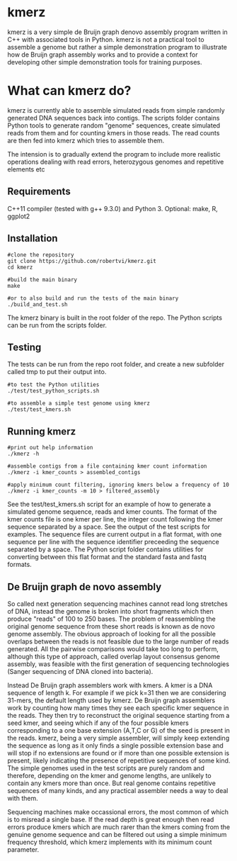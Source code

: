 # kmerz
kmerz is a very simple de Bruijn graph denovo assembly program written in C++ with associated tools in Python. kmerz is not a practical tool to assemble a genome but rather a simple demonstration program to illustrate how de Bruijn graph assembly works and to provide a context for developing other simple demonstration tools for training purposes.

# What can kmerz do?
kmerz is currently able to assemble simulated reads from simple randomly generated DNA sequences back into contigs. The scripts folder contains Python tools to generate random "genome" sequences, create simulated reads from them and for counting kmers in those reads. The read counts are then fed into kmerz which tries to assemble them.

The intension is to gradually extend the program to include more realistic operations dealing with read errors, heterozygous genomes and repetitive elements etc

## Requirements

C++11 compiler (tested with g++ 9.3.0) and Python 3.
Optional: make, R, ggplot2

## Installation

    #clone the repository
    git clone https://github.com/robertvi/kmerz.git
    cd kmerz

    #build the main binary
    make

    #or to also build and run the tests of the main binary
    ./build_and_test.sh

The kmerz binary is built in the root folder of the repo. The Python scripts can be run from the scripts folder.

## Testing
The tests can be run from the repo root folder, and create a new subfolder called tmp to put their output into.

    #to test the Python utilities
    ./test/test_python_scripts.sh

    #to assemble a simple test genome using kmerz
    ./test/test_kmers.sh

## Running kmerz

    #print out help information
    ./kmerz -h

    #assemble contigs from a file containing kmer count information
    ./kmerz -i kmer_counts > assembled_contigs

    #apply minimum count filtering, ignoring kmers below a frequency of 10
    ./kmerz -i kmer_counts -m 10 > filtered_assembly

See the test/test_kmers.sh script for an example of how to generate a simulated genome sequence, reads and kmer counts. The format of the kmer counts file is one kmer per line, the integer count following the kmer sequence separated by a space. See the output of the test scripts for examples. The sequence files are current output in a flat format, with one sequence per line with the sequence identifier preceeding the sequence separated by a space. The Python script folder contains utilities for converting between this flat format and the standard fasta and fastq formats.

## De Bruijn graph de novo assembly
So called next generation sequencing machines cannot read long stretches of DNA, instead the genome is broken into short fragments which then produce "reads" of 100 to 250 bases. The problem of reassembling the original genome sequence from these short reads is known as de novo genome assembly. The obvious approach of looking for all the possible overlaps between the reads is not feasible due to the large number of reads generated. All the pairwise comparisons would take too long to perform, although this type of approach, called overlap layout consensus genome assembly, was feasible with the first generation of sequencing technologies (Sanger sequencing of DNA cloned into bacteria).

Instead De Bruijn graph assemblers work with kmers. A kmer is a DNA sequence of length k. For example if we pick k=31 then we are considering 31-mers, the default length used by kmerz. De Bruijn graph assemblers work by counting how many times they see each specific kmer sequence in the reads. They then try to reconstruct the original sequence starting from a seed kmer, and seeing which if any of the four possible kmers corresponding to a one base extension (A,T,C or G) of the seed is present in the reads. kmerz, being a very simple assembler, will simply keep extending the sequence as long as it only finds a single possible extension base and will stop if no extensions are found or if more than one possible extension is present, likely indicating the presence of repetitive sequences of some kind. The simple genomes used in the test scripts are purely random and therefore, depending on the kmer and genome lengths, are unlikely to contain any kmers more than once. But real genome contains repetitive sequences of many kinds, and any practical assembler needs a way to deal with them.

Sequencing machines make occassional errors, the most common of which is to misread a single base. If the read depth is great enough then read errors produce kmers which are much rarer than the kmers coming from the genuine genome sequence and can be filtered out using a simple minimum frequency threshold, which kmerz implements with its minimum count parameter.
